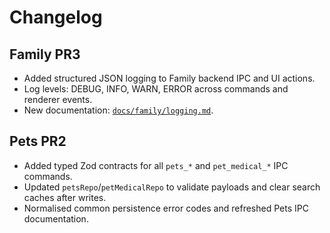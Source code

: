 # Changelog

## Family PR3
- Added structured JSON logging to Family backend IPC and UI actions.
- Log levels: DEBUG, INFO, WARN, ERROR across commands and renderer events.
- New documentation: [`docs/family/logging.md`](docs/family/logging.md).

## Pets PR2
- Added typed Zod contracts for all `pets_*` and `pet_medical_*` IPC commands.
- Updated `petsRepo`/`petMedicalRepo` to validate payloads and clear search caches after writes.
- Normalised common persistence error codes and refreshed Pets IPC documentation.
